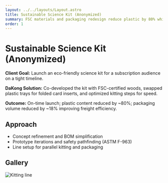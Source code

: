 ```yaml
---
layout: ../../layouts/Layout.astro
title: Sustainable Science Kit (Anonymized)
summary: FSC materials and packaging redesign reduce plastic by 80% while hitting launch date.
order: 1
---
```


# Sustainable Science Kit (Anonymized)

**Client Goal:** Launch an eco-friendly science kit for a subscription audience on a tight timeline.

**DaKong Solution:** Co-developed the kit with FSC-certified woods, swapped plastic trays for folded card inserts, and optimized kitting steps for speed.

**Outcome:** On-time launch; plastic content reduced by ~80%; packaging volume reduced by ~18% improving freight efficiency.

## Approach

- Concept refinement and BOM simplification
- Prototype iterations and safety pathfinding (ASTM F-963)
- Line setup for parallel kitting and packaging

## Gallery

![Kitting line](../../public/images/product-development.png)

